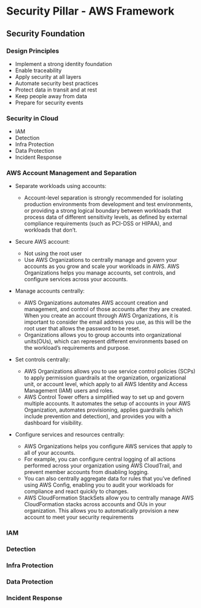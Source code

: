 # Security Pillar - AWS Framework

## Security Foundation

### Design Principles

  + Implement a strong identity foundation
  + Enable traceability
  + Apply security at all layers
  + Automate security best practices
  + Protect data in transit and at rest
  + Keep people away from data
  + Prepare for security events

### Security in Cloud

  + IAM
  + Detection
  + Infra Protection
  + Data Protection
  + Incident Response

### AWS Account Management and Separation

  + Separate workloads using accounts: 
    + Account-level separation is strongly recommended for isolating production environments from development and test environments, or providing a strong logical boundary between workloads that process data of different sensitivity levels, as defined by external compliance requirements (such as PCI-DSS or HIPAA), and workloads that don’t.

  + Secure AWS account: 
    + Not using the root user
    + Use AWS Organizations to centrally manage and govern your accounts as you grow and scale your workloads in AWS. AWS Organizations helps you manage accounts, set controls, and configure services across your accounts.

  + Manage accounts centrally: 
    + AWS Organizations automates AWS account creation and management, and control of those accounts after they are created. When you create an account through AWS Organizations, it is important to consider the email address you use, as this will be the root user that allows the password to be reset. 
    + Organizations allows you to group accounts into organizational units(OUs), which can represent different environments based on the workload’s requirements and purpose.
  + Set controls centrally:
    + AWS Organizations allows you to use service control policies (SCPs) to apply permission guardrails at the organization, organizational unit, or account level, which apply to all AWS Identity and Access Management (IAM) users and roles. 
    + AWS Control Tower offers a simplified way to set up and govern multiple accounts. It automates the setup of accounts in your AWS Organization, automates provisioning, applies guardrails (which include prevention and detection), and provides you with a dashboard for visibility.
  + Configure services and resources centrally: 
    + AWS Organizations helps you configure AWS services that apply to all of your accounts. 
    + For example, you can configure central logging of all actions performed across your organization using AWS CloudTrail, and prevent member accounts from disabling logging.
    + You can also centrally aggregate data for rules that you’ve defined using AWS Config, enabling you to audit your workloads for compliance and react quickly to changes. 
    + AWS CloudFormation StackSets allow you to centrally manage AWS CloudFormation stacks across accounts and OUs in your organization. This allows you to automatically provision a new account to meet your security requirements

### IAM

### Detection

### Infra Protection

### Data Protection

### Incident Response


